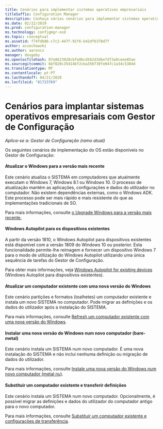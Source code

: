 ```yaml
---
title: Cenários para implementar sistemas operativos empresariais
titleSuffix: Configuration Manager
description: Conheça vários cenários para implementar sistemas operativos empresariais com o Gestor de Configuração.
ms.date: 02/22/2019
ms.prod: configuration-manager
ms.technology: configmgr-osd
ms.topic: conceptual
ms.assetid: f74fdb86-c7c2-447f-91f6-b42df6370d7f
author: aczechowski
ms.author: aaroncz
manager: dougeby
ms.openlocfilehash: 07e8623928cbfe0bcd562d3d6efdf3a9ceee85ae
ms.sourcegitcommit: bbf820c35414bf2cba356f30fe047c1a34c5384d
ms.translationtype: MT
ms.contentlocale: pt-PT
ms.lasthandoff: 04/21/2020
ms.locfileid: "81723769"
---
```

# <a name="scenarios-to-deploy-enterprise-operating-systems-with-configuration-manager"></a>Cenários para implantar sistemas operativos empresariais com Gestor de Configuração

*Aplica-se a: Gestor de Configuração (ramo atual)*

Os seguintes cenários de implementação do OS estão disponíveis no Gestor de Configuração:  

#### <a name="upgrade-windows-to-the-latest-version"></a>Atualizar o Windows para a versão mais recente
Este cenário atualiza o SISTEMA em computadores que atualmente executam o Windows 7, Windows 8.1 ou Windows 10. O processo de atualização mantém as aplicações, configurações e dados do utilizador no computador. Não existem dependências externas, como o Windows ADK. Este processo pode ser mais rápido e mais resistente do que as implementações tradicionais de SO.  

Para mais informações, consulte [o Upgrade Windows para a versão mais recente.](upgrade-windows-to-the-latest-version.md)


#### <a name="windows-autopilot-for-existing-devices"></a>Windows Autopilot para os dispositivos existentes
<!--3607717, fka 1358333-->
A partir da versão 1810, o Windows Autopilot para dispositivos existentes está disponível com a versão 1809 do Windows 10 ou posterior. Esta funcionalidade permite-lhe reimagem e fornecer um dispositivo Windows 7 para o modo de utilização do Windows Autopilot utilizando uma única sequência de tarefas do Gestor de Configuração.

Para obter mais informações, veja [Windows Autopilot for existing devices](windows-autopilot-for-existing-devices.md) (Windows Autopilot para dispositivos existentes).


#### <a name="refresh-an-existing-computer-with-a-new-version-of-windows"></a>Atualizar um computador existente com uma nova versão do Windows
Este cenário partições e formatos (toalhetes) um computador existente e instala um novo SISTEMA no computador. Pode migrar as definições e os dados do utilizador após a instalação do SISTEMA.  

Para mais informações, consulte [Refresh um computador existente com uma nova versão do Windows](refresh-an-existing-computer-with-a-new-version-of-windows.md).


#### <a name="install-a-new-version-of-windows-on-a-new-computer-bare-metal"></a>Instalar uma nova versão do Windows num novo computador (bare-metal)
Este cenário instala um SISTEMA num novo computador. É uma nova instalação do SISTEMA e não inclui nenhuma definição ou migração de dados do utilizador.  

Para mais informações, consulte [Instale uma nova versão do Windows num novo computador (metal nu)](install-new-windows-version-new-computer-bare-metal.md).


#### <a name="replace-an-existing-computer-and-transfer-settings"></a>Substituir um computador existente e transferir definições
Este cenário instala um SISTEMA num novo computador. Opcionalmente, é possível migrar as definições e dados do utilizador do computador antigo para o novo computador.  

Para mais informações, consulte [Substituir um computador existente e configurações de transferência](replace-an-existing-computer-and-transfer-settings.md).


